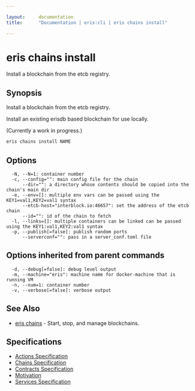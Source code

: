 ```yaml
---

layout:     documentation
title:      "Documentation | eris:cli | eris chains install"

---
```


# eris chains install

Install a blockchain from the etcb registry.

## Synopsis

Install a blockchain from the etcb registry.

Install an existing erisdb based blockchain for use locally.

(Currently a work in progress.)

```bash
eris chains install NAME
```

## Options

```
  -N, --N=1: container number
  -c, --config="": main config file for the chain
      --dir="": a directory whose contents should be copied into the chain's main dir
  -e, --env=[]: multiple env vars can be passed using the KEY1=val1,KEY2=val1 syntax
      --etcb-host="interblock.io:46657": set the address of the etcb chain
      --id="": id of the chain to fetch
  -l, --links=[]: multiple containers can be linked can be passed using the KEY1:val1,KEY2:val1 syntax
  -p, --publish[=false]: publish random ports
      --serverconf="": pass in a server_conf.toml file
```

## Options inherited from parent commands

```
  -d, --debug[=false]: debug level output
  -m, --machine="eris": machine name for docker-machine that is running VM
  -n, --num=1: container number
  -v, --verbose[=false]: verbose output
```

## See Also

* [eris chains](https://docs.erisindustries.com/documentation/eris-cli/0.11.0/eris_chains/)	 - Start, stop, and manage blockchains.

## Specifications

* [Actions Specification](https://docs.erisindustries.com/documentation/eris-cli/0.11.0/actions_specification/)
* [Chains Specification](https://docs.erisindustries.com/documentation/eris-cli/0.11.0/chains_specification/)
* [Contracts Specification](https://docs.erisindustries.com/documentation/eris-cli/0.11.0/contracts_specification/)
* [Motivation](https://docs.erisindustries.com/documentation/eris-cli/0.11.0/motivation/)
* [Services Specification](https://docs.erisindustries.com/documentation/eris-cli/0.11.0/services_specification/)


